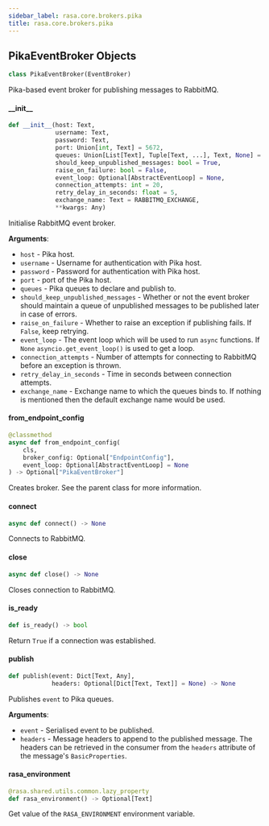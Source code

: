 ```yaml
---
sidebar_label: rasa.core.brokers.pika
title: rasa.core.brokers.pika
---
```

## PikaEventBroker Objects

```python
class PikaEventBroker(EventBroker)
```

Pika-based event broker for publishing messages to RabbitMQ.

#### \_\_init\_\_

```python
def __init__(host: Text,
             username: Text,
             password: Text,
             port: Union[int, Text] = 5672,
             queues: Union[List[Text], Tuple[Text, ...], Text, None] = None,
             should_keep_unpublished_messages: bool = True,
             raise_on_failure: bool = False,
             event_loop: Optional[AbstractEventLoop] = None,
             connection_attempts: int = 20,
             retry_delay_in_seconds: float = 5,
             exchange_name: Text = RABBITMQ_EXCHANGE,
             **kwargs: Any)
```

Initialise RabbitMQ event broker.

**Arguments**:

- `host` - Pika host.
- `username` - Username for authentication with Pika host.
- `password` - Password for authentication with Pika host.
- `port` - port of the Pika host.
- `queues` - Pika queues to declare and publish to.
- `should_keep_unpublished_messages` - Whether or not the event broker should
  maintain a queue of unpublished messages to be published later in
  case of errors.
- `raise_on_failure` - Whether to raise an exception if publishing fails. If
  `False`, keep retrying.
- `event_loop` - The event loop which will be used to run `async` functions. If
  `None` `asyncio.get_event_loop()` is used to get a loop.
- `connection_attempts` - Number of attempts for connecting to RabbitMQ before
  an exception is thrown.
- `retry_delay_in_seconds` - Time in seconds between connection attempts.
- `exchange_name` - Exchange name to which the queues binds to.
  If nothing is mentioned then the default exchange name would be used.

#### from\_endpoint\_config

```python
@classmethod
async def from_endpoint_config(
    cls,
    broker_config: Optional["EndpointConfig"],
    event_loop: Optional[AbstractEventLoop] = None
) -> Optional["PikaEventBroker"]
```

Creates broker. See the parent class for more information.

#### connect

```python
async def connect() -> None
```

Connects to RabbitMQ.

#### close

```python
async def close() -> None
```

Closes connection to RabbitMQ.

#### is\_ready

```python
def is_ready() -> bool
```

Return `True` if a connection was established.

#### publish

```python
def publish(event: Dict[Text, Any],
            headers: Optional[Dict[Text, Text]] = None) -> None
```

Publishes `event` to Pika queues.

**Arguments**:

- `event` - Serialised event to be published.
- `headers` - Message headers to append to the published message. The headers
  can be retrieved in the consumer from the `headers` attribute of the
  message&#x27;s `BasicProperties`.

#### rasa\_environment

```python
@rasa.shared.utils.common.lazy_property
def rasa_environment() -> Optional[Text]
```

Get value of the `RASA_ENVIRONMENT` environment variable.

